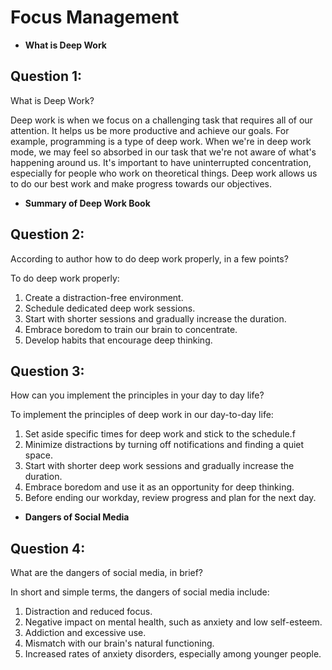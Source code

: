 # Focus Management

- **What is Deep Work**

## Question 1:
What is Deep Work?

Deep work is when we focus on a challenging task that requires all of our attention. It helps us be more productive and achieve our goals. For example, programming is a type of deep work. When we're in deep work mode, we may feel so absorbed in our task that we're not aware of what's happening around us. It's important to have uninterrupted concentration, especially for people who work on theoretical things. Deep work allows us to do our best work and make progress towards our objectives.

- **Summary of Deep Work Book**

## Question 2:
According to author how to do deep work properly, in a few points?

To do deep work properly:
1. Create a distraction-free environment.
2. Schedule dedicated deep work sessions.
3. Start with shorter sessions and gradually increase the duration.
4. Embrace boredom to train our brain to concentrate.
5. Develop habits that encourage deep thinking.

## Question 3:
How can you implement the principles in your day to day life?

To implement the principles of deep work in our day-to-day life:
1. Set aside specific times for deep work and stick to the schedule.f
2. Minimize distractions by turning off notifications and finding a quiet space.
3. Start with shorter deep work sessions and gradually increase the duration.
4. Embrace boredom and use it as an opportunity for deep thinking.
5. Before ending our workday, review progress and plan for the next day.

- **Dangers of Social Media**

## Question 4:
What are the dangers of social media, in brief?

In short and simple terms, the dangers of social media include:
1. Distraction and reduced focus.
2. Negative impact on mental health, such as anxiety and low self-esteem.
3. Addiction and excessive use.
4. Mismatch with our brain's natural functioning.
5. Increased rates of anxiety disorders, especially among younger people.
